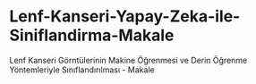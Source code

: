 # Lenf-Kanseri-Yapay-Zeka-ile-Siniflandirma-Makale
Lenf Kanseri Görntülerinin Makine Öğrenmesi ve Derin Öğrenme Yöntemleriyle Sınıflandırılması - Makale
